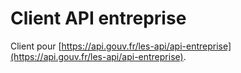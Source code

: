 # Client API entreprise

Client pour [https://api.gouv.fr/les-api/api-entreprise](https://api.gouv.fr/les-api/api-entreprise).

